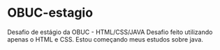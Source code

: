 # OBUC-estagio
Desafio de estágio da OBUC - HTML/CSS/JAVA
Desafio feito utilizando apenas o HTML e CSS. Estou começando meus estudos sobre java.
